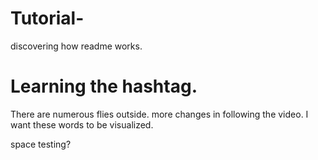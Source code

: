 # Tutorial-
discovering how readme works.
# Learning the hashtag. 
There are numerous flies outside. 
more changes in following the video. 
I want these words to be visualized. 

space testing?

